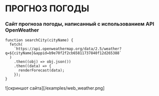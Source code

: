 # ПРОГНОЗ ПОГОДЫ
### Сайт прогноза погоды, написанный с использованием API OpenWeather
```
function searchCity(cityName) {
  fetch(
    `https://api.openweathermap.org/data/2.5/weather?q=${cityName}&appid=b9e70f2f2cb65811737840f12d265388`
  )
    .then((obj) => obj.json())
    .then((data) => {
      renderForecast(data);
    });
}
```

![скриншот сайта][/examples/web_weather.png]

